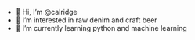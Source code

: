 - 👋 Hi, I’m @calridge
- 👀 I’m interested in raw denim and craft beer
- 🌱 I’m currently learning python and machine learning

<!---
calridge/calridge is a ✨ special ✨ repository because its `README.md` (this file) appears on your GitHub profile.
You can click the Preview link to take a look at your changes.
--->
